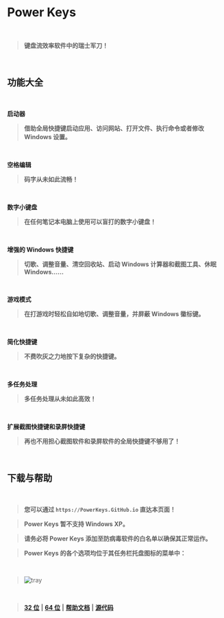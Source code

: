 ﻿<br>

# Power Keys

<br>

> **键盘流效率软件中的瑞士军刀！**

<br>

## 功能大全

<br>

**启动器**

>**借助全局快捷键启动应用、访问网站、打开文件、执行命令或者修改 Windows 设置。**

<br>

**空格编辑**

>**码字从未如此流畅！**

<br>

**数字小键盘**

>**在任何笔记本电脑上使用可以盲打的数字小键盘！**

<br>

**增强的 Windows 快捷键**

>**切歌、调整音量、清空回收站、启动 Windows 计算器和截图工具、休眠 Windows……**

<br>

**游戏模式**

>**在打游戏时轻松自如地切歌、调整音量，并屏蔽 Windows 徽标键。**

<br>

**简化快捷键**

>**不费吹灰之力地按下复杂的快捷键。**

<br>

**多任务处理**

>**多任务处理从未如此高效！**

<br>

**扩展截图快捷键和录屏快捷键**

>**再也不用担心截图软件和录屏软件的全局快捷键不够用了！**

<br>

## 下载与帮助

<br>

> **您可以通过 `https://PowerKeys.GitHub.io` 直达本页面！**

> **Power Keys 暂不支持 Windows XP。**

> **请务必将 Power Keys 添加至防病毒软件的白名单以确保其正常运作。**

> **Power Keys 的各个选项均位于其任务栏托盘图标的菜单中：**

<br>

> ![tray](https://user-images.githubusercontent.com/30952626/49337320-b4703500-f64c-11e8-9c14-1e7a309c05f2.png)

<br>

>[**32 位**](https://github.com/szzhiyang/PerfectWindows/raw/master/Power-Keys/Power-Keys-x86.exe)  **|**   [**64 位**](https://github.com/szzhiyang/PerfectWindows/raw/master/Power-Keys/Power-Keys-x64.exe)  **|**  [**帮助文档**](https://github.com/szzhiyang/PerfectWindows/wiki/Power-Keys)  **|**  [**源代码**](https://github.com/szzhiyang/PerfectWindows/tree/master/Power-Keys)

<br>
